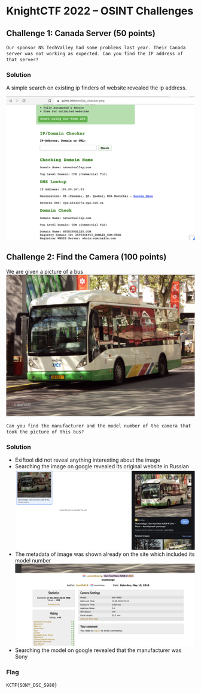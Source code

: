 # KnightCTF 2022 – OSINT Challenges

## Challenge 1: Canada Server (50 points)

```
Our sponsor NS TechValley had some problems last year. Their Canada server was not working as expected. Can you find the IP address of that server?
```

### Solution

A simple search on existing ip finders of website revealed the ip address.

![ip](./images/2.png)

## Challenge 2: Find the Camera (100 points)

We are given a picture of a bus
![bus](./images/3.png)

```
Can you find the manufacturer and the model number of the camera that took the picture of this bus?
```

### Solution

- Exiftool did not reveal anything interesting about the image
- Searching the image on google revealed its original website in Russian
  ![original image](./images/4.png)
- The metadata of image was shown already on the site which included its model number
  ![meta data](./images/5.png)
- Searching the model on google revealed that the manufacturer was Sony

### Flag

```
KCTF{SONY_DSC_S980}
```
